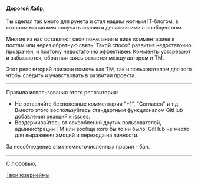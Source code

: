 #### Дорогой Хабр,

Ты сделал так много для рунета и стал нашим уютным IT-блогом, в котором мы можем получать знания и делиться ими с сообществом.

Многие из нас оставляют свои пожелания в виде комментариев к постам или через обратную связь.
Такой способ развития недостаточно прозрачен, и поэтому недостаточно эффективен.
Комменты устаревают и забываются, обратная связь остается между автором и ТМ.

Этот репозиторий призван помочь как ТМ, так и пользователям для того чтобы следить и учавствовать в развитии проекта.

---

Правила использования этого репозитория:

- Не оставляйте бесполезные комментарии "+1", "Согласен" и т.д. Вместо этого воспользуйтесь стандартным функционалом GitHub добавления реакций к issues.
- Воздерживайтесь от оскорблений других пользователей, администрации ТМ или вообще кого бы то ни было. GitHub не место для выражения эмоций и перехода на личности.

За несоблюдение этих немногочисленных правил - бан.

---

С любовью,

[Твои юзернеймы](https://habrahabr.ru/users/)
